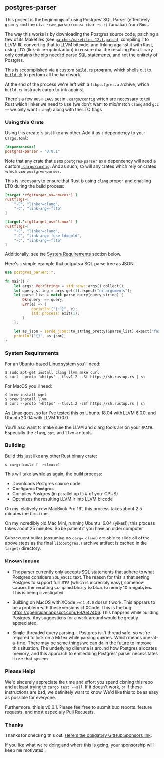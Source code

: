 ## postgres-parser


This project is the beginnings of using Postgres' SQL Parser
(effectively `gram.y` and the `List *raw_parser(const char *str)` function)
from Rust.

The way this works is by downloading the Postgres source code, patching
a few of its Makefiles (see [`patches/makefiles-12.3.patch`](patches/makefiles-12.3.patch)),
compiling it to LLVM IR, converting that to LLVM bitcode, and
linking against it with Rust, using LTO (link-time-optimization) to ensure 
that the resulting Rust library only contains the bits needed parse SQL 
statements, and not the entirety of Postgres.

This is accomplished via a custom [`build.rs`](build.rs) program, which 
shells out to [`build.sh`](build.sh) to perform all the hard work.

At the end of the process we're left with a `libpostgres.a` archive, which
`build.rs` instructs cargo to link against.

There's a few `RUSTFLAGS` set in [`.cargo/config`](.cargo/config) which are
necessary to tell Rust which linker we need to use (we don't want to mix/match
`clang` and `gcc` -- we only want `clang`!) along with the LTO flags.

### Using this Crate

Using this create is just like any other.  Add it as a dependency to your `Cargo.toml`:

```toml
[dependencies]
postgres-parser = "0.0.1"
```

Note that any crate that uses `postgres-parser` as a dependency will need a custom [`.cargo/config`](.cargo/config).
And as such, so will any crates which rely on crates which use `postgres-parser`.

This is necessary to ensure that Rust is using `clang` proper, and enabling LTO during the build
process:

```toml
[target.'cfg(target_os="macos")']
rustflags=[
    "-C", "linker=clang",
    "-C", "link-arg=-flto"
]

[target.'cfg(target_os="linux")']
rustflags=[
    "-C", "linker=clang",
    "-C", "link-arg=-fuse-ld=gold",
    "-C", "link-arg=-flto"
]
```

Additionally, see the [System Requirements](#System+Requirements) section below.

Here's a simple example that outputs a SQL parse tree as JSON.

```rust
use postgres_parser::*;

fn main() {
    let args: Vec<String> = std::env::args().collect();
    let query_string = args.get(1).expect("no arguments");
    let parse_list = match parse_query(query_string) {
        Ok(query) => query,
        Err(e) => {
            eprintln!("{:?}", e);
            std::process::exit(1);
        }
    };

    let as_json = serde_json::to_string_pretty(&parse_list).expect("failed to convert to json");
    println!("{}", as_json);
}
```

### System Requirements

For an Ubuntu-based Linux system you'll need:

```shell script
$ sudo apt-get install clang llvm make curl
$ curl --proto '=https' --tlsv1.2 -sSf https://sh.rustup.rs | sh
```

For MacOS you'll need:

```shell script
$ brew install wget
$ brew install llvm
$ curl --proto '=https' --tlsv1.2 -sSf https://sh.rustup.rs | sh
```

As Linux goes, so far I've tested this on Ubuntu 18.04 with LLVM 6.0.0, and
Ubuntu 20.04 with LLVM 10.0.0.

You'll also want to make sure the LLVM and clang tools are on your `$PATH`.
Especially the `clang`, `opt`, and `llvm-ar` tools.

### Building

Build this just like any other Rust binary crate:

```shell script
$ cargo build [--release]
```

This will take awhile as again, the build process:

 - Downloads Postgres source code
 - Configures Postgres
 - Compiles Postgres (in parallel up to # of your CPUS)
 - Optimizes the resulting LLVM ir into LLVM bitcode

On my relatively new MacBook Pro 16", this process takes about 2.5 minutes the first
time.  

On my incredibly old Mac Mini, running Ubuntu 16.04 (yikes!), this process takes about
25 minutes.  So be patient if you have an older computer.

Subsequent builds (assuming no `cargo clean`) are able to elide all of the above 
steps as the final `libpostgres.a` archive artifact is cached in the `target/`
directory.


### Known Issues

- The parser currently only accepts SQL statements that adhere to what Postgres considers `SQL_ASCII` text.
The reason for this is that setting Postgres to support full `UTF8` (which is incredibly easy), somehow
causes the resulting compiled binary to bloat to nearly 10 megabytes.  This is being investigated

- Building on MacOS with XCode `>=11.4.0` doesn't work.  This appears to be a problem with these versions
of XCode.  This is the bug: https://openradar.appspot.com/FB7647406.  This happens while building Postgres.
Any suggestions for a work around would be greatly appreciated.

- Single-threaded query parsing... Postgres isn't thread safe, so we're required to lock on a Mutex while
parsing queries.  Which means one-at-a-time.  There may be some things we can do in the future to improve
this situation.  The underlying dilemma is around how Postgres allocates memory, and this approach to
embedding Postgres' parser necessitates it use that system

### Please Help!

We'd sincerely appreciate the time and effort you spend cloning this repo and at
least trying to `cargo test --all`.  If it doesn't work, or if these instructions are bad, 
we definitely want to know.  We'd like this to be as easy as possible for everyone.

Furthermore, this is v0.0.1.  Please feel free to submit bug reports, feature requests, and
most especially Pull Requests.

### Thanks

Thanks for checking this out.  [Here's the obligatory GitHub Sponsors link](https://github.com/sponsors/eeeebbbbrrrr).
  
If you like what we're doing and where this is going, your sponsorship will keep me 
motivated.

